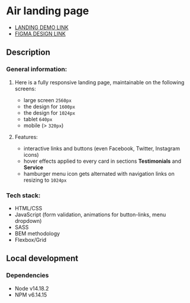 # Air landing page
- [LANDING DEMO LINK](https://jstmpelowycz.github.io/layout_dia/)
- [FIGMA DESIGN LINK](https://www.figma.com/file/7qwsWggv9BAxMi2VPhBuPr/Air-(formerly-Dia)?node-id=9138%3A35)

## Description
### General information:
  1. Here is a fully responsive landing page, maintainable on the following screens:
     - large screen `2560px`
     - the design for `1600px`
     - the design for `1024px`
     - tablet `640px`
     - mobile (> `320px`)

  2. Features:
     - interactive links and buttons (even Facebook, Twitter, Instagram icons)
     - hover effects applied to every card in sections **Testimonials** and **Service**
     - hamburger menu icon gets alternated with navigation links on resizing to `1024px`

### Tech stack:
  - HTML/CSS
  - JavaScript (form validation, animations for button-links, menu dropdown)
  - SASS
  - BEM methodology
  - Flexbox/Grid

## Local development
### Dependencies
* Node v14.18.2
* NPM v6.14.15
